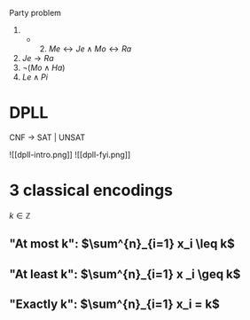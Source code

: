Party problem
1. + 2. $Me \leftrightarrow Je \land Mo \leftrightarrow Ra$
3. $Je \rightarrow Ra$
4. $\lnot (Mo \land Ha)$
5. $Le \land Pi$

# DPLL

CNF -> SAT | UNSAT

![[dpll-intro.png]]
![[dpll-fyi.png]]
# 3 classical encodings

$k \in \mathbb{Z}$
## "At most k": $\sum^{n}_{i=1} x_i \leq k$

## "At least k": $\sum^{n}_{i=1} x _i \geq k$

## "Exactly k": $\sum^{n}_{i=1} x_i = k$

